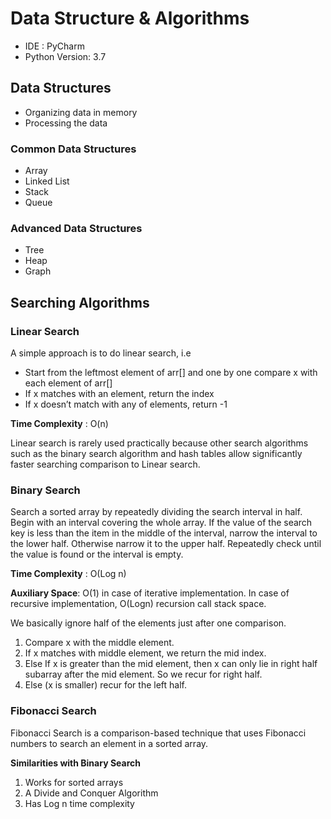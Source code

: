 # Data Structure & Algorithms

- IDE : PyCharm
- Python Version: 3.7

## Data Structures
* Organizing data in memory
* Processing the data
  
### Common Data Structures
* Array
* Linked List
* Stack
* Queue

### Advanced Data Structures
* Tree
* Heap
* Graph

## Searching Algorithms

### Linear Search

A simple approach is to do linear search, i.e
* Start from the leftmost element of arr[] and one by one compare x with each element of arr[]
* If x matches with an element, return the index
* If x doesn’t match with any of elements, return -1

**Time Complexity** : O(n)

Linear search is rarely used practically because other search algorithms such as the binary search algorithm and hash tables allow 
significantly faster searching comparison to Linear search.


### Binary Search

Search a sorted array by repeatedly dividing the search interval in half. Begin with an interval covering the whole array. If the 
value of the search key is less than the item in the middle of the interval, narrow the interval to the lower half. Otherwise 
narrow it to the upper half. Repeatedly check until the value is found or the interval is empty.

**Time Complexity** : O(Log n)

**Auxiliary Space**: O(1) in case of iterative implementation. In case of recursive implementation, O(Logn) recursion call stack space.

We basically ignore half of the elements just after one comparison.

1. Compare x with the middle element.
2. If x matches with middle element, we return the mid index.
3. Else If x is greater than the mid element, then x can only lie in right half subarray after the mid element. So we recur for right half.
4. Else (x is smaller) recur for the left half.


### Fibonacci Search

Fibonacci Search is a comparison-based technique that uses Fibonacci numbers to search an element in a sorted array.

**Similarities with Binary Search**
1. Works for sorted arrays
2. A Divide and Conquer Algorithm
3. Has Log n time complexity
